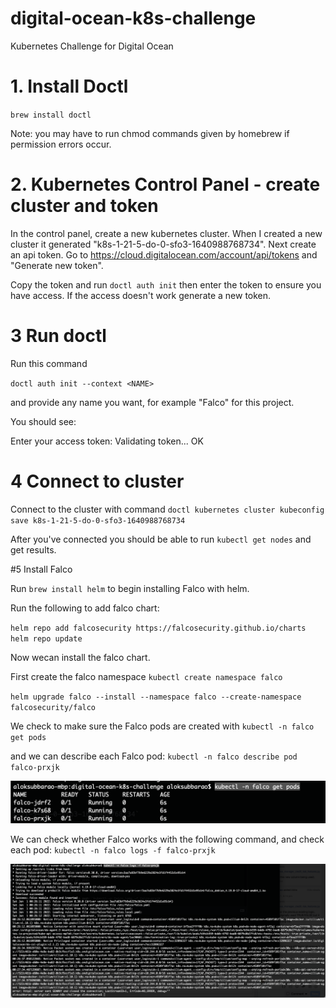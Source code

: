 # digital-ocean-k8s-challenge
Kubernetes Challenge for Digital Ocean

# 1. Install Doctl
`brew install doctl`

Note: you may have to run chmod commands given by homebrew if permission errors occur.

# 2. Kubernetes Control Panel - create cluster and token

In the control panel, create a new kubernetes cluster. When I created a new cluster it generated "k8s-1-21-5-do-0-sfo3-1640988768734".
Next create an api token. Go to https://cloud.digitalocean.com/account/api/tokens and "Generate new token".

Copy the token and run `doctl auth init` then enter the token to ensure you have access. If the access doesn't work generate a new token.

# 3 Run doctl

Run this command

`doctl auth init --context <NAME>`

and provide any name you want, for example "Falco" for this project.

You should see:

Enter your access token:
Validating token... OK

# 4 Connect to cluster

Connect to the cluster  with command `doctl kubernetes cluster kubeconfig save k8s-1-21-5-do-0-sfo3-1640988768734`

After you've connected you should be able to run `kubectl get nodes` and get results.

#5 Install Falco


Run `brew install helm` to begin installing Falco with helm.

Run the following to add falco chart:

`helm repo add falcosecurity https://falcosecurity.github.io/charts
helm repo update
`

Now wecan install the falco chart.

First create the falco namespace `kubectl create namespace falco`

`helm upgrade falco --install --namespace falco --create-namespace falcosecurity/falco`

We check to make sure the Falco pods are created with `kubectl -n falco get pods`

and we can describe each Falco pod: `kubectl -n falco describe pod falco-prxjk`

![](/images/falco_pods.png)

We can check whether Falco works with the following command, and check each pod: `kubectl -n falco logs -f falco-prxjk`

![](/images/falco_logs.png)
